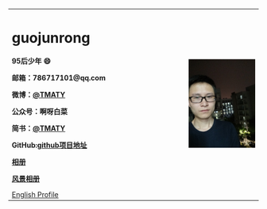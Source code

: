 <table border="0">
  <tr>
    <td width="60%">
      <h1>guojunrong</h1>
      <p><b>95后少年 😄</b></p>
      <p><b>邮箱：786717101@qq.com</b></p>
      <p><b>微博：<a href="https://weibo.com/p/1005056150352504">@TMATY</a></b></p>
      <p><b>公众号：啊呀白菜</b></p>
      <p><b>简书：<a href="https://www.jianshu.com/u/d1d9799dac21">@TMATY</a></b></p>
      <p><b>GitHub:<a href="https://github.com/guojunrong/guojunrong.github.io">github项目地址</a></b></p>
      <p><b><a href="/personal album.html">相册</a></b></p>
      <p><b><a href="/albums.html">风景相册</a></b></p>
      <a href="/index-en.html">English Profile</a>
    </td>
    <td width="25%">
      <img src="/IMG20180502193525.jpg" width="100%">
    </td>
  </tr>
</table>
